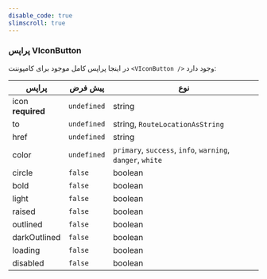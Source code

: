 ```yaml
---
disable_code: true
slimscroll: true
---
```


### پراپس VIconButton

در اینجا پراپس کامل موجود برای کامپوننت `<VIconButton />` وجود دارد:

| پراپس                  | پیش فرض                                       | نوع                                                           |
| ---------------------- | --------------------------------------------- | ------------------------------------------------------------- |
| icon<br />**required** | <span class="is-undefined">`undefined`</span> | string                                                        |
| to                     | <span class="is-undefined">`undefined`</span> | string, <span class="is-array">`RouteLocationAsString`</span> |
| href                   | <span class="is-undefined">`undefined`</span> | string                                                        |
| color                  | <span class="is-undefined">`undefined`</span> | `primary`, `success`, `info`, `warning`, `danger`, `white`    |
| circle                 | <span class="is-boolean">`false`</span>       | boolean                                                       |
| bold                   | <span class="is-boolean">`false`</span>       | boolean                                                       |
| light                  | <span class="is-boolean">`false`</span>       | boolean                                                       |
| raised                 | <span class="is-boolean">`false`</span>       | boolean                                                       |
| outlined               | <span class="is-boolean">`false`</span>       | boolean                                                       |
| darkOutlined           | <span class="is-boolean">`false`</span>       | boolean                                                       |
| loading                | <span class="is-boolean">`false`</span>       | boolean                                                       |
| disabled               | <span class="is-boolean">`false`</span>       | boolean                                                       |
